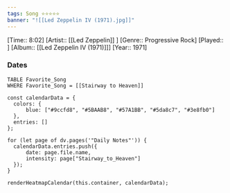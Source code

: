 ```yaml
---
tags: Song ⭐⭐⭐⭐⭐ 
banner: "![[Led Zeppelin IV (1971).jpg]]"
---
```

[Time:: 8:02]
[Artist:: [[Led Zeppelin]] ]
[Genre:: Progressive Rock]
[Played:: ]
[Album:: [[Led Zeppelin IV (1971)]]]
[Year:: 1971]
### Dates
````dataview
TABLE Favorite_Song
WHERE Favorite_Song = [[Stairway to Heaven]]
````
  ```dataviewjs
const calendarData = { 
	colors: { 
		blue: ["#9ccfd8", "#5BAAB8", "#57A1BB", "#5da8c7", "#3e8fb0"] 
	}, 
	entries: [] 
}; 

for (let page of dv.pages('"Daily Notes"')) { 
	calendarData.entries.push({ 
		date: page.file.name, 
		intensity: page["Stairway_to_Heaven"]
	}); 
} 

renderHeatmapCalendar(this.container, calendarData);
```
